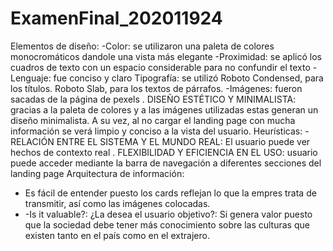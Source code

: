 # ExamenFinal_202011924
Elementos de diseño:
-Color: se utilizaron una paleta de colores monocromáticos dandole una vista más elegante
-Proximidad: se aplicó los cuadros de texto con un espacio considerable para no confundir el texto
-Lenguaje: fue conciso y claro
Tipografía: se utilizó Roboto Condensed, para los títulos.
Roboto Slab, para los textos de párrafos.
-Imágenes: fueron sacadas de la página de pexels
. DISEÑO ESTÉTICO Y MINIMALISTA: gracias a la paleta de colores y a las imágenes utilizadas estas generan un diseño minimalista. A su vez, al no cargar el landing page con mucha información se verá limpio y conciso a la vista del usuario.
Heurísticas:
-RELACIÓN ENTRE EL SISTEMA Y EL MUNDO REAL: El usuario puede ver hechos de contexto real
. FLEXIBILIDAD Y EFICIENCIA EN EL USO: usuario puede acceder mediante la barra de navegación a diferentes secciones del landing page
Arquitectura de información:
- Es fácil de entender puesto los cards reflejan lo que la empres trata de transmitir, así como las imágenes colocadas.
- -Is it valuable?: ¿La desea el usuario objetivo?: Si genera valor puesto que la sociedad debe tener más conocimiento sobre las culturas que existen tanto en el país como en el extrajero.
